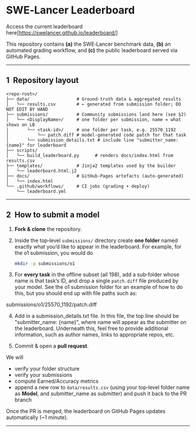 # SWE‑Lancer Leaderboard

Access the current leaderboard here[https://swelancer.github.io/leaderboard/]

This repository contains **(a)** the SWE‑Lancer benchmark data, **(b)** an automated grading workflow, and **(c)** the public leaderboard served via GitHub Pages.

---

## 1  Repository layout

```
<repo‑root>/
├── data/                  # Ground‑truth data & aggregated results
│   └── results.csv        # ← generated from submission folder; DO NOT EDIT BY HAND
├── submissions/           # Community submissions land here (see §2)
│   └── <DisplayName>/     # one folder per submission, name = what shows on LB
│       └── <task‑id>/     # one folder per task, e.g. 25570_1192
│           └── patch.diff # model‑generated code patch for that task
│       └── submission_details.txt # include line "submitter_name: {name}" for leaderboard
├── scripts/
│   └── build_leaderboard.py      # renders docs/index.html from results.csv
├── templates/             # Jinja2 templates used by the builder
│   └── leaderboard.html.j2
├── docs/                  # GitHub‑Pages artefacts (auto‑generated)
│   └── index.html
└── .github/workflows/     # CI jobs (grading + deploy)
    └── leaderboard.yml
```

---

## 2  How to submit a model

1. **Fork & clone** the repository.
2. Inside the top‑level `submissions/` directory create **one folder** named exactly what you’d like to appear in the leaderboard.  For example, for the o1 submission, you would do

   ```bash
   mkdir -p submissions/o1
   ```
3. For **every task** in the offline subset (all 198), add a sub‑folder whose name is that task’s ID, and drop a single `patch.diff` file produced by your model.  See the o1 submission folder for an example of how to do this, but you should end up with file paths such as:

submissions/o1/25570_1192/patch.diff

4. Add in a submission_details.txt file.  In this file, the top line should be "submitter_name: {name}", where name will appear as the submitter on the leaderboard. Underneath this, feel free to provide additional information, such as author names, links to appropriate repos, etc.

5. Commit & open a **pull request**.

We will
* verify your folder structure
* verify your submissions
* compute Earned/Accuracy metrics
* append a new row to `data/results.csv` (using your top‑level folder name as **Model**, and submitter_name as submitter) and push it back to the PR branch

Once the PR is merged, the leaderboard on GitHub Pages updates automatically (~1 minute).

---
